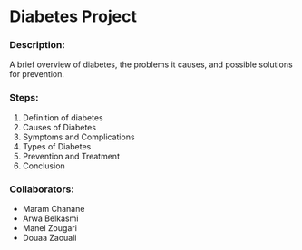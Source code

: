 # Diabetes Project 

### Description:
A brief overview of diabetes, the problems it causes, and possible solutions for prevention.

### Steps:
1. Definition of diabetes  
2. Causes of Diabetes
3. Symptoms and Complications
4. Types of Diabetes
5. Prevention and Treatment
6. Conclusion
   
### Collaborators:
- Maram Chanane 
- Arwa  Belkasmi
- Manel Zougari
- Douaa Zaouali
